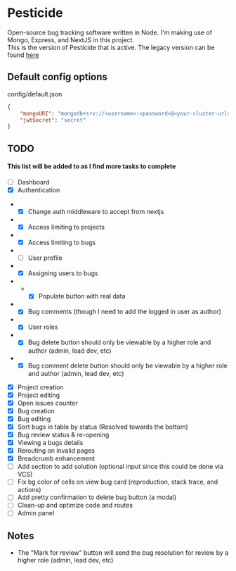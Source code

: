 # Pesticide

Open-source bug tracking software written in Node. I'm making use of Mongo, Express, and NextJS in this project.  
This is the version of Pesticide that is active. The legacy version can be found [here](https://github.com/averagedemo/pesticide-legacy)

## Default config options

config/default.json

```json
{
    "mongoURI": "mongodb+srv://<username>:<password>@<your-cluster-url>/test?retryWrites=true&w=majority",
    "jwtSecret": "secret"
}
```

## TODO

#### This list will be added to as I find more tasks to complete

-   [ ] Dashboard
-   [x] Authentication
-   -   [x] Change auth middleware to accept from nextjs
-   -   [x] Access limiting to projects
-   -   [x] Access limiting to bugs
-   -   [ ] User profile
-   -   [x] Assigning users to bugs
-   -   -   [x] Populate button with real data
-   -   [x] Bug comments (though I need to add the logged in user as author)
-   -   [x] User roles
-   -   [x] Bug delete button should only be viewable by a higher role and author (admin, lead dev, etc)
-   -   [x] Bug comment delete button should only be viewable by a higher role and author (admin, lead dev, etc)
-   [x] Project creation
-   [x] Project editing
-   [x] Open issues counter
-   [x] Bug creation
-   [x] Bug editing
-   [x] Sort bugs in table by status (Resolved towards the bottom)
-   [x] Bug review status & re-opening
-   [x] Viewing a bugs details
-   [x] Rerouting on invalid pages
-   [x] Breadcrumb enhancement
-   [ ] Add section to add solution (optional input since this could be done via VCS)
-   [ ] Fix bg color of cells on view bug card (reproduction, stack trace, and actions)
-   [ ] Add pretty confirmation to delete bug button (a modal)
-   [ ] Clean-up and optimize code and routes
-   [ ] Admin panel

## Notes

-   The "Mark for review" button will send the bug resolution for review by a higher role (admin, lead dev, etc)
